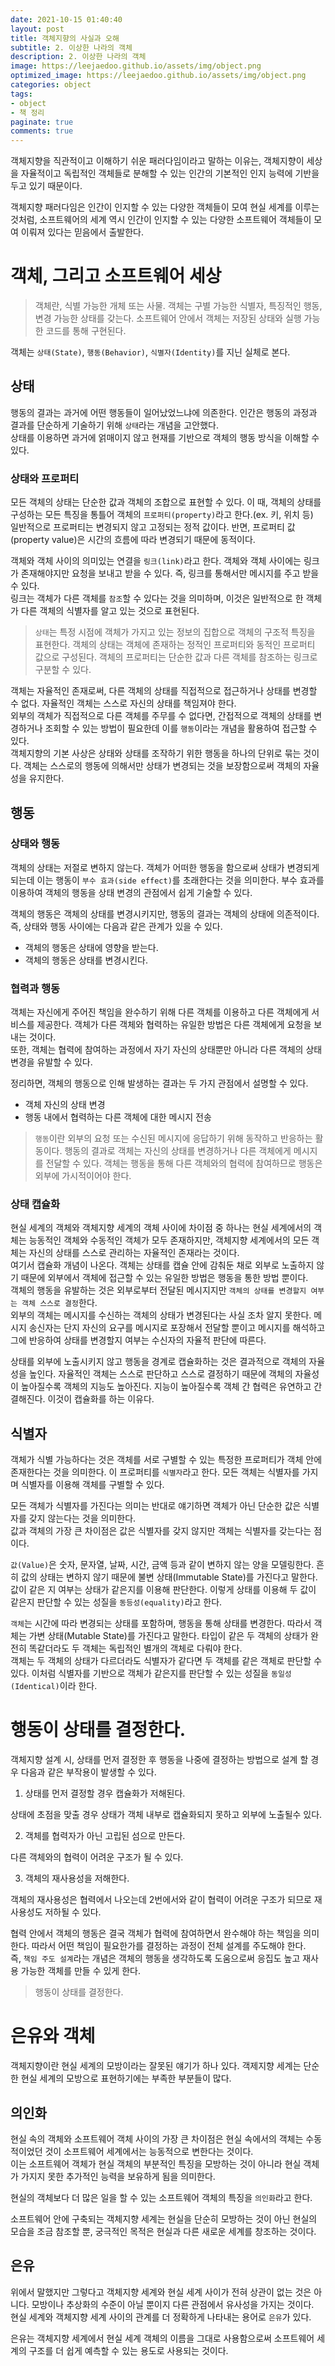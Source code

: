 ```yaml
---
date: 2021-10-15 01:40:40
layout: post
title: 객체지향의 사실과 오해
subtitle: 2. 이상한 나라의 객체
description: 2. 이상한 나라의 객체
image: https://leejaedoo.github.io/assets/img/object.png
optimized_image: https://leejaedoo.github.io/assets/img/object.png
categories: object
tags:
- object
- 책 정리
paginate: true
comments: true
---
```


객체지향을 직관적이고 이해하기 쉬운 패러다임이라고 말하는 이유는, 객체지향이 세상을 자율적이고 독립적인 객체들로 분해할 수 있는 인간의 기본적인 인지 능력에 기반을 두고 있기 때문이다.<br>

객체지향 패러다임은 인간이 인지할 수 있는 다양한 객체들이 모여 현실 세계를 이루는 것처럼, 소프트웨어의 세계 역시 인간이 인지할 수 있는 다양한 소프트웨어 객체들이 모여 이뤄져 있다는 믿음에서 출발한다.

# 객체, 그리고 소프트웨어 세상

> 객체란, 식별 가능한 개체 또는 사물. 객체는 구별 가능한 식별자, 특징적인 행동, 변경 가능한 상태를 갖는다. 소프트웨어 안에서 객체는 저장된 상태와 실행 가능한 코드를 통해 구현된다.

객체는 `상태(State)`, `행동(Behavior)`, `식별자(Identity)`를 지닌 실체로 본다.

## 상태

행동의 결과는 과거에 어떤 행동들이 일어났었느냐에 의존한다. 인간은 행동의 과정과 결과를 단순하게 기술하기 위해 `상태`라는 개념을 고안했다.<br>
상태를 이용하면 과거에 얽매이지 않고 현재를 기반으로 객체의 행동 방식을 이해할 수 있다.

### 상태와 프로퍼티

모든 객체의 상태는 단순한 값과 객체의 조합으로 표현할 수 있다. 이 때, 객체의 상태를 구성하는 모든 특징을 통틀어 객체의 `프로퍼티(property)`라고 한다.(ex. 키, 위치 등)<br>
일반적으로 프로퍼티는 변경되지 않고 고정되는 정적 값이다. 반면, 프로퍼티 값(property value)은 시간의 흐름에 따라 변경되기 때문에 동적이다.

객체와 객체 사이의 의미있는 연결을 `링크(link)`라고 한다. 객체와 객체 사이에는 링크가 존재해야지만 요청을 보내고 받을 수 있다. 즉, 링크를 통해서만 메시지를 주고 받을 수 있다.<br>
링크는 객체가 다른 객체를 `참조`할 수 있다는 것을 의미하며, 이것은 일반적으로 한 객체가 다른 객체의 식별자를 알고 있는 것으로 표현된다.

> `상태`는 특정 시점에 객체가 가지고 있는 정보의 집합으로 객체의 구조적 특징을 표현한다. 객체의 상태는 객체에 존재하는 정적인 프로퍼티와 동적인 프로퍼티 값으로 구성된다. 객체의 프로퍼티는 단순한 값과 다른 객체를 참조하는 링크로 구분할 수 있다.

객체는 자율적인 존재로써, 다른 객체의 상태를 직접적으로 접근하거나 상태를 변경할 수 없다. 자율적인 객체는 스스로 자신의 상태를 책임져야 한다.<br>
외부의 객체가 직접적으로 다른 객체를 주무를 수 없다면, 간접적으로 객체의 상태를 변경하거나 조회할 수 있는 방법이 필요한데 이를 `행동`이라는 개념을 활용하여 접근할 수 있다.<br>
객체지향의 기본 사상은 상태와 상태를 조작하기 위한 행동을 하나의 단위로 묶는 것이다. 객체는 스스로의 행동에 의해서만 상태가 변경되는 것을 보장함으로써 객체의 자율성을 유지한다.

## 행동

### 상태와 행동

객체의 상태는 저절로 변하지 않는다. 객체가 어떠한 행동을 함으로써 상태가 변경되게 되는데 이는 행동이 `부수 효과(side effect)`를 초래한다는 것을 의미한다. 부수 효과를 이용하여 객체의 행동을 상태 변경의 관점에서 쉽게 기술할 수 있다.

객체의 행동은 객체의 상태를 변경시키지만, 행동의 결과는 객체의 상태에 의존적이다. 즉, 상태와 행동 사이에는 다음과 같은 관계가 있을 수 있다.

- 객체의 행동은 상태에 영향을 받는다.
- 객체의 행동은 상태를 변경시킨다.

### 협력과 행동

객체는 자신에게 주어진 책임을 완수하기 위해 다른 객체를 이용하고 다른 객체에게 서비스를 제공한다. 객체가 다른 객체와 협력하는 유일한 방법은 다른 객체에게 요청을 보내는 것이다.<br>
또한, 객체는 협력에 참여하는 과정에서 자기 자신의 상태뿐만 아니라 다른 객체의 상태 변경을 유발할 수 있다.

정리하면, 객체의 행동으로 인해 발생하는 결과는 두 가지 관점에서 설명할 수 있다.

- 객체 자신의 상태 변경
- 행동 내에서 협력하는 다른 객체에 대한 메시지 전송

> `행동`이란 외부의 요청 또는 수신된 메시지에 응답하기 위해 동작하고 반응하는 활동이다. 행동의 결과로 객체는 자신의 상태를 변경하거나 다른 객체에게 메시지를 전달할 수 있다. 객체는 행동을 통해 다른 객체와의 협력에 참여하므로 행동은 외부에 가시적이어야 한다.

### 상태 캡슐화

현실 세계의 객체와 객체지향 세계의 객체 사이에 차이점 중 하나는 현실 세계에서의 객체는 능동적인 객체와 수동적인 객체가 모두 존재하지만, 객체지향 세계에서의 모든 객체는 자신의 상태를 스스로 관리하는 자율적인 존재라는 것이다.<br>
여기서 캡슐화 개념이 나온다. 객체는 상태를 캡슐 안에 감춰둔 채로 외부로 노출하지 않기 때문에 외부에서 객체에 접근할 수 있는 유일한 방법은 행동을 통한 방법 뿐이다.<br>
객체의 행동을 유발하는 것은 외부로부터 전달된 메시지지만 `객체의 상태를 변경할지 여부는 객체 스스로 결정`한다.<br>
외부의 객체는 메시지를 수신하는 객체의 상태가 변경된다는 사실 조차 알지 못한다. 메시지 송신자는 단지 자신의 요구를 메시지로 포장해서 전달할 뿐이고 메시지를 해석하고 그에 반응하여 상태를 변경할지 여부는 수신자의 자율적 판단에 따른다.

상태를 외부에 노출시키지 않고 행동을 경계로 캡슐화하는 것은 결과적으로 객체의 자율성을 높인다. 자율적인 객체는 스스로 판단하고 스스로 결정하기 때문에 객체의 자율성이 높아질수록 객체의 지능도 높아진다. 지능이 높아질수록 객체 간 협력은 유연하고 간결해진다. 이것이 캡슐화를 하는 이유다.

## 식별자

객체가 식별 가능하다는 것은 객체를 서로 구별할 수 있는 특정한 프로퍼티가 객체 안에 존재한다는 것을 의미한다. 이 프로퍼티를 `식별자`라고 한다. 모든 객체는 식별자를 가지며 식별자를 이용해 객체를 구별할 수 있다.

모든 객체가 식별자를 가진다는 의미는 반대로 얘기하면 객체가 아닌 단순한 값은 식별자를 갖지 않는다는 것을 의미한다.<br>
값과 객체의 가장 큰 차이점은 값은 식별자를 갖지 않지만 객체는 식별자를 갖는다는 점이다.

`값(Value)`은 숫자, 문자열, 날짜, 시간, 금액 등과 같이 변하지 않는 양을 모델링한다. 흔히 값의 상태는 변하지 않기 때문에 불변 상태(Immutable State)를 가진다고 말한다.<br>
값이 같은 지 여부는 상태가 같은지를 이용해 판단한다. 이렇게 상태를 이용해 두 값이 같은지 판단할 수 있는 성질을 `동등성(equality)`라고 한다.

`객체`는 시간에 따라 변경되는 상태를 포함하며, 행동을 통해 상태를 변경한다. 따라서 객체는 가변 상태(Mutable State)를 가진다고 말한다. 타입이 같은 두 객체의 상태가 완전히 똑같더라도 두 객체는 독립적인 별개의 객체로 다뤄야 한다.<br>
객체는 두 객체의 상태가 다르더라도 식별자가 같다면 두 객체를 같은 객체로 판단할 수 있다. 이처럼 식별자를 기반으로 객체가 같은지를 판단할 수 있는 성질을 `동일성(Identical)`이라 한다.

# 행동이 상태를 결정한다.

객체지향 설계 시, 상태를 먼저 결정한 후 행동을 나중에 결정하는 방법으로 설계 할 경우 다음과 같은 부작용이 발생할 수 있다.

1. 상태를 먼저 결정할 경우 캡슐화가 저해된다.
   
상태에 초점을 맞출 경우 상태가 객체 내부로 캡슐화되지 못하고 외부에 노출될수 있다.

2. 객체를 협력자가 아닌 고립된 섬으로 만든다.
   
다른 객체와의 협력이 어려운 구조가 될 수 있다.

3. 객체의 재사용성을 저해한다.

객체의 재사용성은 협력에서 나오는데 2번에서와 같이 협력이 어려운 구조가 되므로 재사용성도 저하될 수 있다.

협력 안에서 객체의 행동은 결국 객체가 협력에 참여하면서 완수해야 하는 책임을 의미한다. 따라서 어떤 책임이 필요한가를 결정하는 과정이 전체 설계를 주도해야 한다.<br>
즉, `책임 주도 설계`라는 개념은 객체의 행동을 생각하도록 도움으로써 응집도 높고 재사용 가능한 객체를 만들 수 있게 한다.

> 행동이 상태를 결정한다.

# 은유와 객체

객체지향이란 현실 세계의 모방이라는 잘못된 얘기가 하나 있다. 객제지향 세계는 단순한 현실 세계의 모방으로 표현하기에는 부족한 부분들이 많다.

## 의인화

현실 속의 객체와 소프트웨어 객체 사이의 가장 큰 차이점은 현실 속에서의 객체는 수동적이었던 것이 소프트웨어 세계에서는 능동적으로 변한다는 것이다.<br>
이는 소프트웨어 객체가 현실 객체의 부분적인 특징을 모방하는 것이 아니라 현실 객체가 가지지 못한 추가적인 능력을 보유하게 됨을 의미한다.

현실의 객체보다 더 많은 일을 할 수 있는 소프트웨어 객체의 특징을 `의인화`라고 한다.

소프트웨어 안에 구축되는 객체지향 세계는 현실을 단순히 모방하는 것이 아닌 현실의 모습을 조금 참조할 뿐, 궁극적인 목적은 현실과 다른 새로운 세계를 창조하는 것이다.

## 은유

위에서 말했지만 그렇다고 객체지향 세계와 현실 세계 사이가 전혀 상관이 없는 것은 아니다. 모방이나 추상화의 수준이 아닐 뿐이지 다른 관점에서 유사성을 가지는 것이다.<br>
현실 세계와 객체지향 세계 사이의 관계를 더 정확하게 나타내는 용어로 `은유`가 있다.

은유는 객체지향 세계에서 현실 세계 객체의 이름을 그대로 사용함으로써 소프트웨어 세계의 구조를 더 쉽게 예측할 수 있는 용도로 사용되는 것이다. 

